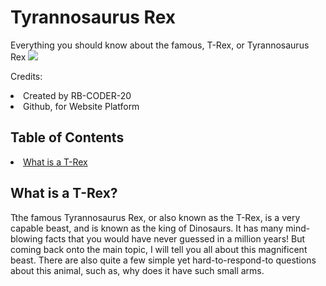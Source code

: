 <h1>Tyrannosaurus Rex</h1>
Everything you should know about the famous, T-Rex, or Tyrannosaurus Rex

<img src="https://cdn.newsapi.com.au/image/v1/c32e77ada066e25b416c4c515f35049f?width=400">

Credits:
<li>Created by RB-CODER-20</li>
<li>Github, for Website Platform</li>

<h2>Table of Contents</h2>
<li class="link-on-website"><a href="#paraOne">What is a T-Rex</a></li>

<h2>What is a T-Rex?</h2>
<p>Tthe famous Tyrannosaurus Rex, or also known as the T-Rex, is a very capable beast, and is known as the king of Dinosaurs. It has many mind-blowing facts that you would have never guessed in a million years! But coming back onto the main topic, I will tell you all about this magnificent beast. There are also quite a few simple yet hard-to-respond-to questions about this animal, such as, why does it have such small arms.</p>
